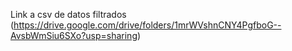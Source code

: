 Link a csv de datos filtrados (https://drive.google.com/drive/folders/1mrWVshnCNY4PgfboG--AvsbWmSiu6SXo?usp=sharing)
